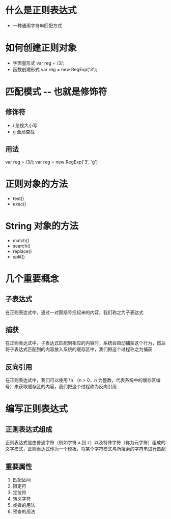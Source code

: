 # 什么是正则表达式
* 一种通用字符串匹配方式

# 如何创建正则对象
* 字面量形式 
var reg = /3/;
* 函数创建形式
var reg = new RegExp('3');

# 匹配模式 -- 也就是修饰符
## 修饰符
* i 忽视大小写
* g 全局查找
## 用法
var reg = /3/i;
var reg = new RegExp('3', 'g')

# 正则对象的方法
* test()
* exec()

# String 对象的方法
* match()
* search()
* replace()
* split()

# 几个重要概念
## 子表达式 
在正则表达式中，通过一对圆括号括起来的内容，我们称之为子表达式
## 捕获 
在正则表达式中，子表达式匹配到相应的内容时，系统会自动捕获这个行为，然后将子表达式匹配到的内容放入系统的缓存区中，我们把这个过程称之为捕获
## 反向引用 
在正则表达式中，我们可以使用 \n （n > 0，n 为整数，代表系统中的缓存区编号）来获取缓存区的内容，我们把这个过程称为反向引用

# 编写正则表达式
## 正则表达式组成 
正则表达式是由普通字符（例如字符 a 到 z）以及特殊字符（称为元字符）组成的文字模式，正则表达式作为一个模板，将某个字符模式与所搜索的字符串进行匹配
## 重要属性
1. 匹配区间
2. 限定符
3. 定位符
4. 转义字符
5. 或者的用法
6. 预查的用法
